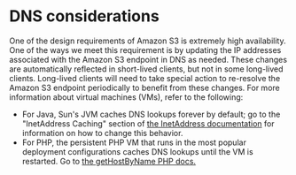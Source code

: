 # DNS considerations<a name="DNSConsiderations"></a>

 One of the design requirements of Amazon S3 is extremely high availability\. One of the ways we meet this requirement is by updating the IP addresses associated with the Amazon S3 endpoint in DNS as needed\. These changes are automatically reflected in short\-lived clients, but not in some long\-lived clients\. Long\-lived clients will need to take special action to re\-resolve the Amazon S3 endpoint periodically to benefit from these changes\. For more information about virtual machines \(VMs\), refer to the following: 
+  For Java, Sun's JVM caches DNS lookups forever by default; go to the "InetAddress Caching" section of [the InetAddress documentation](https://docs.oracle.com/javase/9/docs/api/java/net/InetAddress.html) for information on how to change this behavior\. 
+  For PHP, the persistent PHP VM that runs in the most popular deployment configurations caches DNS lookups until the VM is restarted\. Go to [the getHostByName PHP docs\.](http://us2.php.net/manual/en/function.gethostbyname.php) 